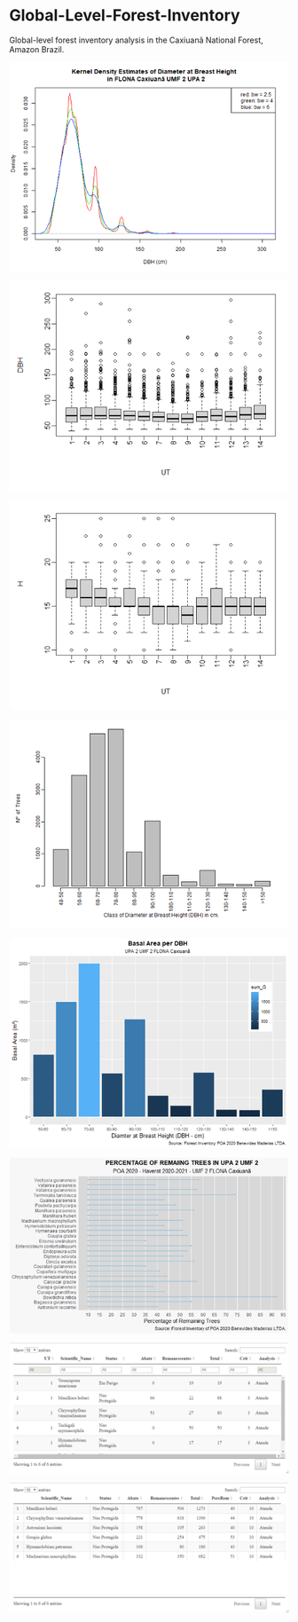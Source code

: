 # Global-Level-Forest-Inventory
Global-level forest inventory analysis in the Caxiuanã National Forest, Amazon Brazil.


<p align="center" width="100%">
  <img src="https://github.com/rcflorestal/Global-Level-Forest-Inventory/blob/main/output/densityKernelDBH.png">
</p>

<P align="center" width="100%">
  <img src="https://github.com/rcflorestal/Global-Level-Forest-Inventory/blob/main/output/boxPlotDBH.png">
</p>

<P align="center" width="100%">
  <img src="https://github.com/rcflorestal/Global-Level-Forest-Inventory/blob/main/output/boxPlotH.png">
</p>

<p align="center" width="100%">
  <img src="https://github.com/rcflorestal/Global-Level-Forest-Inventory/blob/main/output/distributionDBH.png">
</p>

<p align="center" width="100%">
  <img src="https://github.com/rcflorestal/Global-Level-Forest-Inventory/blob/main/output/basalAreaDBH.png">
</p>

<p align="center" width="100%">
  <img src="https://github.com/rcflorestal/Global-Level-Forest-Inventory/blob/main/output/Crit-10.15.png">
</p>

<p align="center" width="100%">
  <img src="https://github.com/rcflorestal/Global-Level-Forest-Inventory/blob/main/output/tabCrit1.png">
</p>

<P align="center" width="100%">
  <img src="https://github.com/rcflorestal/Global-Level-Forest-Inventory/blob/main/output/tabCrit2.png">
</p>

